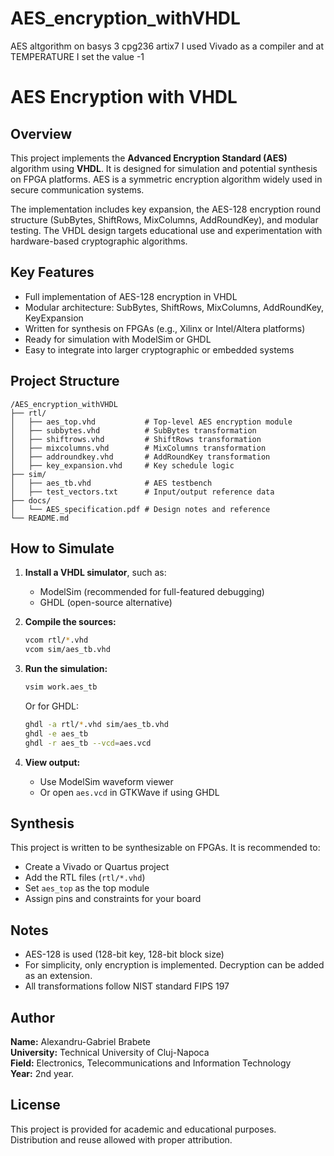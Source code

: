 # AES_encryption_withVHDL
AES altgorithm on basys 3 cpg236 artix7
I used Vivado as a compiler and at TEMPERATURE I set the value -1

# AES Encryption with VHDL

## Overview

This project implements the **Advanced Encryption Standard (AES)** algorithm using **VHDL**. It is designed for simulation and potential synthesis on FPGA platforms. AES is a symmetric encryption algorithm widely used in secure communication systems.

The implementation includes key expansion, the AES-128 encryption round structure (SubBytes, ShiftRows, MixColumns, AddRoundKey), and modular testing. The VHDL design targets educational use and experimentation with hardware-based cryptographic algorithms.

## Key Features

- Full implementation of AES-128 encryption in VHDL
- Modular architecture: SubBytes, ShiftRows, MixColumns, AddRoundKey, KeyExpansion
- Written for synthesis on FPGAs (e.g., Xilinx or Intel/Altera platforms)
- Ready for simulation with ModelSim or GHDL
- Easy to integrate into larger cryptographic or embedded systems

## Project Structure

```
/AES_encryption_withVHDL
├── rtl/
│   ├── aes_top.vhd           # Top-level AES encryption module
│   ├── subbytes.vhd          # SubBytes transformation
│   ├── shiftrows.vhd         # ShiftRows transformation
│   ├── mixcolumns.vhd        # MixColumns transformation
│   ├── addroundkey.vhd       # AddRoundKey transformation
│   ├── key_expansion.vhd     # Key schedule logic
├── sim/
│   ├── aes_tb.vhd            # AES testbench
│   ├── test_vectors.txt      # Input/output reference data
├── docs/
│   └── AES_specification.pdf # Design notes and reference
└── README.md
```

## How to Simulate

1. **Install a VHDL simulator**, such as:
   - ModelSim (recommended for full-featured debugging)
   - GHDL (open-source alternative)

2. **Compile the sources:**
   ```bash
   vcom rtl/*.vhd
   vcom sim/aes_tb.vhd
   ```

3. **Run the simulation:**
   ```bash
   vsim work.aes_tb
   ```

   Or for GHDL:
   ```bash
   ghdl -a rtl/*.vhd sim/aes_tb.vhd
   ghdl -e aes_tb
   ghdl -r aes_tb --vcd=aes.vcd
   ```

4. **View output:**
   - Use ModelSim waveform viewer
   - Or open `aes.vcd` in GTKWave if using GHDL

## Synthesis

This project is written to be synthesizable on FPGAs. It is recommended to:
- Create a Vivado or Quartus project
- Add the RTL files (`rtl/*.vhd`)
- Set `aes_top` as the top module
- Assign pins and constraints for your board

## Notes

- AES-128 is used (128-bit key, 128-bit block size)
- For simplicity, only encryption is implemented. Decryption can be added as an extension.
- All transformations follow NIST standard FIPS 197

## Author

**Name:** Alexandru-Gabriel Brabete  
**University:** Technical University of Cluj-Napoca  
**Field:** Electronics, Telecommunications and Information Technology  
**Year:** 2nd year.

## License

This project is provided for academic and educational purposes. Distribution and reuse allowed with proper attribution.

